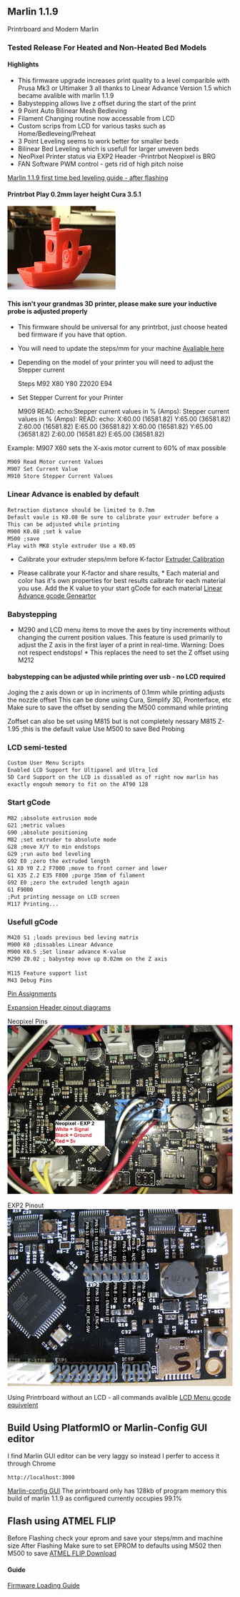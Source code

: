 ## Marlin 1.1.9
Printrboard and Modern Marlin

### Tested Release For Heated and Non-Heated Bed Models
#### Highlights


* This firmware upgrade increases print quality to a level comparible with Prusa Mk3 or Ultimaker 3 
   all thanks to Linear Advance Version 1.5 which became avalible with marlin 1.1.9
* Babystepping allows live z offset during the start of the print
* 9 Point Auto Bilinear Mesh Bedleving
* Filament Changing routine now accessable from LCD
* Custom scrips from LCD for various tasks such as Home/Bedleveing/Preheat
* 3 Point Leveling seems to work better for smaller beds
* Bilinear Bed Leveling which is usefull for larger unveven beds
* NeoPixel Printer status via EXP2 Header -Printrbot Neopixel is BRG
* FAN Software PWM control - gets rid of high pitch noise

[Marlin 1.1.9 first time bed leveling guide - after flashing](http://marlinfw.org/docs/features/auto_bed_leveling.html#first-time-bed-leveling)

#### Printrbot Play 0.2mm layer height Cura 3.5.1
![Benchy Play 0.2mm layer height](benchythumbnail.JPG)

    
#### This isn't your grandmas 3D printer, please make sure your inductive probe is adjusted properly
* This firmware should be universal for any printrbot, just choose heated bed firmware if you have that option.
* You will need to update the steps/mm for your machine [Avaliable here](https://github.com/Printrbot/Printr-Configs)
* Depending on the model of your printer you will need to adjust the Stepper current

    Steps M92 X80 Y80 Z2020 E94

* Set Stepper Current for your Printer

    M909
    READ: echo:Stepper current values in % (Amps):
    Stepper current values in % (Amps):
    READ: echo: X:60.00 (16581.82) Y:65.00 (36581.82) Z:60.00 (16581.82) E:65.00 (36581.82)
    X:60.00 (16581.82) Y:65.00 (36581.82) Z:60.00 (16581.82) E:65.00 (36581.82)

Example: M907 X60 sets the X-axis motor current to 60% of max possible

    M909 Read Motor current Values
    M907 Set Current Value
    M910 Store Stepper Current Values

	
### Linear Advance is enabled by default
    Retraction distance should be limited to 0.7mm
    Default vaule is K0.08 Be sure to calibrate your extruder before a
    This can be adjusted while printing
    M900 K0.08 ;set k value
    M500 ;save
    Play with MK8 style extruder Use a K0.05
 
   * Calibrate your extruder steps/mm before K-factor
    [Extruder Calibration](http://3daddict.com/3d-printer-extruder-calibration-steps/)
    
   * Please calibrate your K-factor and share results, 
    * Each material and color has it's own properties for best results caibrate for each material you use.
    Add the K value to your start gCode for each material
    [Linear Advance gcode Geneartor](http://marlinfw.org/tools/lin_advance/k-factor.html)

### Babystepping
   * M290 and LCD menu items to move the axes by tiny increments without changing the current position values. 
    This feature is used primarily to adjust the Z axis in the first layer of a print in real-time. Warning: Does not respect endstops!
    * This replaces the need to set the Z offset using M212
    
#### babystepping can be adjusted while printing over usb - no LCD required
Joging the z axis down or up in incriments of 0.1mm while printing adjusts the nozzle offset
This can be done using Cura, Simplify 3D, Pronterface, etc 
Make sure to save the offset by sending the M500 command while printing

Zoffset can also be set using M815 but is not completely nessary
    M815 Z-1.95 ;this is the default value
    Use M500 to save Bed Probing


### LCD semi-tested 
    Custom User Menu Scripts
    Enabled LCD Support for Ultipanel and Ultra_lcd
    SD Card Support on the LCD is dissabled as of right now marlin has exactly engouh memory to fit on the AT90 128

### Start gCode

	M82 ;absolute extrusion mode
	G21 ;metric values
	G90 ;absolute positioning
	M82 ;set extruder to absolute mode
	G28 ;move X/Y to min endstops
	G29 ;run auto bed leveling
	G92 E0 ;zero the extruded length
	G1 X0 Y0 Z.2 F7000 ;move to front corner and lower 
	G1 X35 Z.2 E35 F800 ;purge 35mm of filament
	G92 E0 ;zero the extruded length again
	G1 F9000
	;Put printing message on LCD screen
	M117 Printing...

### Usefull gCode
    M420 S1 ;loads previous bed leving matrix
    M900 K0 ;dissables Linear Advance
    M900 K0.5 ;Set linear advance K-value
    M290 Z0.02 ; babystep move up 0.02mm on the Z axis 
    
    M115 Feature support list
    M43 Debug Pins
    
   [Pin Assignments](https://labitat.dk/wiki/Panelolu_and_Printrboard_the_easy_way)

   [Expansion Header pinout diagrams](http://blog.think3dprint3d.com/2012/07/panelolu-with-printrboard.html)
  
  Neopixel Pins
![pins](neopixel_pinout.JPG)

EXP2 Pinout
![pins2](Printrboard-pinout-EXP2.jpg)

   Using Printrboard without an LCD - all commands avalible 
   [LCD Menu gcode equivelent](http://marlinfw.org/docs/features/lcd_menu.html)
   
   ## Build Using PlatformIO or Marlin-Config GUI editor
   I find Marlin GUI editor can be very laggy so instead I perfer to access it through Chrome
   
    http://localhost:3000
   
   [Marlin-config GUI](https://github.com/akaJes/marlin-config)
   The printrboard only has 128kb of program memory this build of marlin 1.1.9 as configured currently occupies 99.1%
   
   ## Flash using ATMEL FLIP
   Before Flashing check your eprom and save your steps/mm and machine size 
   After Flashing Make sure to set EPROM to defaults using M502 then M500 to save
   [ATMEL FLIP Download](https://www.microchip.com/developmenttools/ProductDetails/FLIP)
   
   #### Guide
   [Firmware Loading Guide](https://reprap.org/wiki/Printrboard#Loading_Firmware_.28Windows.29)

